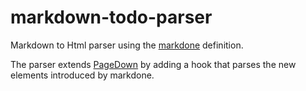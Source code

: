 markdown-todo-parser
====================

Markdown to Html parser using the [markdone](https://github.com/omarrr/markdone) definition.

The parser extends [PageDown](https://code.google.com/p/pagedown/wiki/PageDown) by adding a hook that parses the new elements introduced by markdone.
